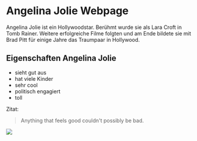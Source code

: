 # Angelina Jolie Webpage

Angelina Jolie ist ein Hollywoodstar. Berühmt wurde sie als Lara Croft in Tomb Rainer. Weitere erfolgreiche Filme folgten und am Ende bildete sie mit Brad Pitt für einige Jahre das Traumpaar in Hollywood. 

## Eigenschaften Angelina Jolie
* sieht gut aus
* hat viele Kinder
* sehr cool
* politisch engagiert
* toll

Zitat: 
>Anything that feels good couldn't possibly be bad.

<img src="https://de.wikipedia.org/wiki/Datei:Angelina_Jolie_Cannes_2007.jpg"/>